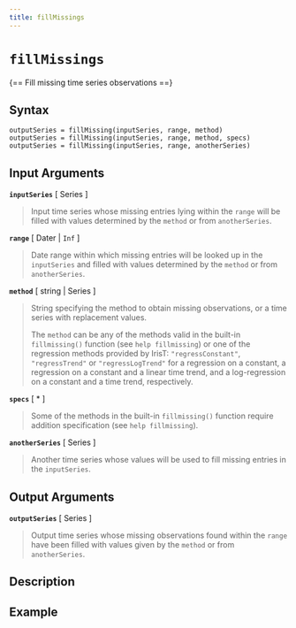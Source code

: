 ```yaml
---
title: fillMissings
---
```


# `fillMissings`

{== Fill missing time series observations ==}


## Syntax

    outputSeries = fillMissing(inputSeries, range, method)
    outputSeries = fillMissing(inputSeries, range, method, specs)
    outputSeries = fillMissing(inputSeries, range, anotherSeries)


## Input Arguments

__`inputSeries`__ [ Series ]
> 
> Input time series whose missing entries lying within the `range`
> will be filled with values determined by the `method` or from
> `anotherSeries`.
> 

__`range`__ [ Dater | `Inf` ]
> 
> Date range within which missing entries will be looked up in the
> `inputSeries` and filled with values determined by the `method` or from
> `anotherSeries`.
> 

__`method`__ [ string | Series ]
> 
> String specifying the method to obtain missing observations, or a time
> series with replacement values. 
> 
> The `method` can be any of the methods valid in the built-in
> `fillmissing()` function (see `help fillmissing`) or one of the
> regression methods provided by IrisT: `"regressConstant"`,
> `"regressTrend"` or `"regressLogTrend"` for a regression on a constant, a
> regression on a constant and a linear time trend, and a log-regression on
> a constant and a time trend, respectively.
> 

__`specs`__ [ * ]
> 
> Some of the methods in the built-in `fillmissing()` function require
> addition specification (see `help fillmissing`).
> 

__`anotherSeries`__ [ Series ]
> 
> Another time series whose values will be used to fill missing entries in
> the `inputSeries`.
> 

## Output Arguments

__`outputSeries`__ [ Series ]
> 
> Output time series whose missing observations found within the
> `range` have been filled with values given by the `method` or from
> `anotherSeries`.
> 

## Description


## Example

